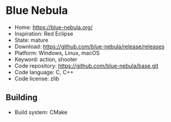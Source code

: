 # Blue Nebula

- Home: https://blue-nebula.org/
- Inspiration: Red Eclipse
- State: mature
- Download: https://github.com/blue-nebula/release/releases
- Platform: Windows, Linux, macOS
- Keyword: action, shooter
- Code repository: https://github.com/blue-nebula/base.git
- Code language: C, C++
- Code license: zlib

## Building

- Build system: CMake
